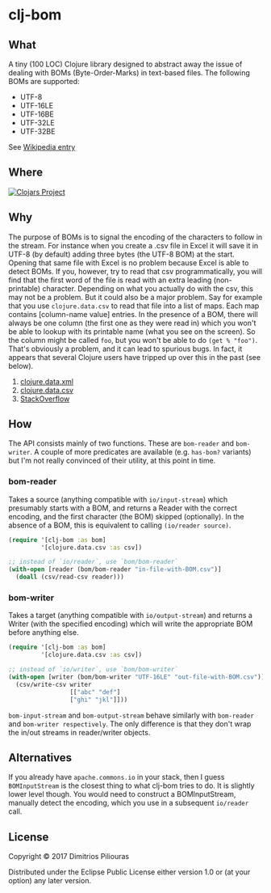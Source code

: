 # clj-bom



## What

A tiny (100 LOC) Clojure library designed to abstract away the issue of dealing with BOMs (Byte-Order-Marks) in text-based files. The following BOMs are supported:

* UTF-8
* UTF-16LE
* UTF-16BE
* UTF-32LE
* UTF-32BE 

See [Wikipedia entry](https://en.wikipedia.org/wiki/Byte_order_mark)

## Where 

[![Clojars Project](https://img.shields.io/clojars/v/clj-bom.svg)](https://clojars.org/clj-bom)

## Why 

The purpose of BOMs is to signal the encoding of the characters to follow in the stream. For instance when you create a .csv file in Excel it will save it in UTF-8 (by default) adding three bytes (the UTF-8 BOM) at the start. Opening that same file with Excel is no problem because Excel is able to detect BOMs. If you, however, try to read that csv programmatically, you will find that the first word of the file is read with an extra leading (non-printable) character. Depending on what you actually do with the csv, this may not be a problem. But it could also be a major problem. Say for example that you use `clojure.data.csv` to read that file into a list of maps. Each map contains [column-name value] entries. In the presence of a BOM, there will always be one column (the first one as they were read in) which you won't be able to lookup with its printable name (what you see on the screen). So the column might be called `foo`, but you won't be able to do `(get % "foo")`. That's obviously a problem, and it can lead to spurious bugs. In fact, it appears that several Clojure users have tripped up over this in the past (see below).

1. [clojure.data.xml](https://dev.clojure.org/jira/browse/DXML-45)
2. [clojure.data.csv](https://dev.clojure.org/jira/browse/DCSV-7)
3. [StackOverflow](https://stackoverflow.com/questions/13789092/length-of-the-first-line-in-an-utf-8-file-with-bom)


## How

The API consists mainly of two functions. These are `bom-reader` and `bom-writer`. A couple of more predicates are available (e.g. `has-bom?` variants) but I'm not really convinced of their utility, at this point in time. 

### bom-reader

Takes a source (anything compatible with `io/input-stream`) which presumably starts with a BOM, and returns a Reader with the correct encoding, and the first character (the BOM) skipped (optionally). In the absence of a BOM, this is equivalent to calling `(io/reader source)`.

```clj
(require '[clj-bom :as bom] 
         '[clojure.data.csv :as csv])

;; instead of `io/reader`, use `bom/bom-reader`
(with-open [reader (bom/bom-reader "in-file-with-BOM.csv")]
  (doall (csv/read-csv reader)))
```


### bom-writer
 
Takes a target (anything compatible with `io/output-stream`) and returns a Writer (with the specified encoding) which will write the appropriate BOM before anything else.

```clj
(require '[clj-bom :as bom]
         '[clojure.data.csv :as csv])

;; instead of `io/writer`, use `bom/bom-writer`
(with-open [writer (bom/bom-writer "UTF-16LE" "out-file-with-BOM.csv")]
  (csv/write-csv writer
                 [["abc" "def"]
                 ["ghi" "jkl"]]))
```

`bom-input-stream` and `bom-output-stream` behave similarly with `bom-reader` and `bom-writer respectively`. The only difference is that they don't wrap the in/out streams in reader/writer objects.


## Alternatives 
If you already have `apache.commons.io` in your stack, then I guess `BOMInputStream` is the closest thing to what clj-bom tries to do. It is slightly lower level though. You would need to construct a BOMInputStream, manually detect the encoding, which you use in a subsequent `io/reader` call. 

## License

Copyright © 2017 Dimitrios Piliouras

Distributed under the Eclipse Public License either version 1.0 or (at
your option) any later version.

